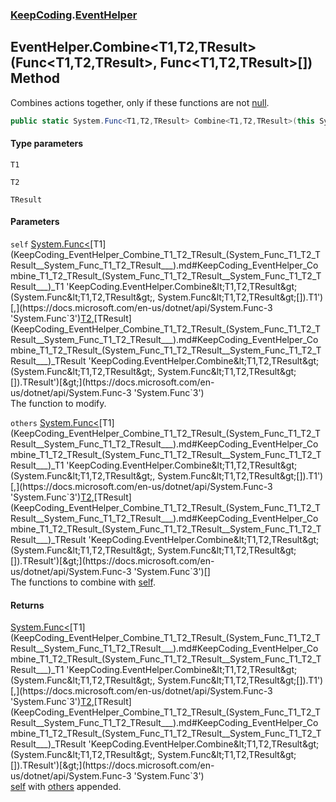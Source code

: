 ### [KeepCoding](KeepCoding.md 'KeepCoding').[EventHelper](KeepCoding_EventHelper.md 'KeepCoding.EventHelper')
## EventHelper.Combine&lt;T1,T2,TResult&gt;(Func&lt;T1,T2,TResult&gt;, Func&lt;T1,T2,TResult&gt;[]) Method
Combines actions together, only if these functions are not [null](https://docs.microsoft.com/en-us/dotnet/csharp/language-reference/keywords/null 'https://docs.microsoft.com/en-us/dotnet/csharp/language-reference/keywords/null').  
```csharp
public static System.Func<T1,T2,TResult> Combine<T1,T2,TResult>(this System.Func<T1,T2,TResult> self, params System.Func<T1,T2,TResult>[] others);
```
#### Type parameters
<a name='KeepCoding_EventHelper_Combine_T1_T2_TResult_(System_Func_T1_T2_TResult__System_Func_T1_T2_TResult___)_T1'></a>
`T1`  
  
<a name='KeepCoding_EventHelper_Combine_T1_T2_TResult_(System_Func_T1_T2_TResult__System_Func_T1_T2_TResult___)_T2'></a>
`T2`  
  
<a name='KeepCoding_EventHelper_Combine_T1_T2_TResult_(System_Func_T1_T2_TResult__System_Func_T1_T2_TResult___)_TResult'></a>
`TResult`  
  
#### Parameters
<a name='KeepCoding_EventHelper_Combine_T1_T2_TResult_(System_Func_T1_T2_TResult__System_Func_T1_T2_TResult___)_self'></a>
`self` [System.Func&lt;](https://docs.microsoft.com/en-us/dotnet/api/System.Func-3 'System.Func`3')[T1](KeepCoding_EventHelper_Combine_T1_T2_TResult_(System_Func_T1_T2_TResult__System_Func_T1_T2_TResult___).md#KeepCoding_EventHelper_Combine_T1_T2_TResult_(System_Func_T1_T2_TResult__System_Func_T1_T2_TResult___)_T1 'KeepCoding.EventHelper.Combine&lt;T1,T2,TResult&gt;(System.Func&lt;T1,T2,TResult&gt;, System.Func&lt;T1,T2,TResult&gt;[]).T1')[,](https://docs.microsoft.com/en-us/dotnet/api/System.Func-3 'System.Func`3')[T2](KeepCoding_EventHelper_Combine_T1_T2_TResult_(System_Func_T1_T2_TResult__System_Func_T1_T2_TResult___).md#KeepCoding_EventHelper_Combine_T1_T2_TResult_(System_Func_T1_T2_TResult__System_Func_T1_T2_TResult___)_T2 'KeepCoding.EventHelper.Combine&lt;T1,T2,TResult&gt;(System.Func&lt;T1,T2,TResult&gt;, System.Func&lt;T1,T2,TResult&gt;[]).T2')[,](https://docs.microsoft.com/en-us/dotnet/api/System.Func-3 'System.Func`3')[TResult](KeepCoding_EventHelper_Combine_T1_T2_TResult_(System_Func_T1_T2_TResult__System_Func_T1_T2_TResult___).md#KeepCoding_EventHelper_Combine_T1_T2_TResult_(System_Func_T1_T2_TResult__System_Func_T1_T2_TResult___)_TResult 'KeepCoding.EventHelper.Combine&lt;T1,T2,TResult&gt;(System.Func&lt;T1,T2,TResult&gt;, System.Func&lt;T1,T2,TResult&gt;[]).TResult')[&gt;](https://docs.microsoft.com/en-us/dotnet/api/System.Func-3 'System.Func`3')  
The function to modify.
  
<a name='KeepCoding_EventHelper_Combine_T1_T2_TResult_(System_Func_T1_T2_TResult__System_Func_T1_T2_TResult___)_others'></a>
`others` [System.Func&lt;](https://docs.microsoft.com/en-us/dotnet/api/System.Func-3 'System.Func`3')[T1](KeepCoding_EventHelper_Combine_T1_T2_TResult_(System_Func_T1_T2_TResult__System_Func_T1_T2_TResult___).md#KeepCoding_EventHelper_Combine_T1_T2_TResult_(System_Func_T1_T2_TResult__System_Func_T1_T2_TResult___)_T1 'KeepCoding.EventHelper.Combine&lt;T1,T2,TResult&gt;(System.Func&lt;T1,T2,TResult&gt;, System.Func&lt;T1,T2,TResult&gt;[]).T1')[,](https://docs.microsoft.com/en-us/dotnet/api/System.Func-3 'System.Func`3')[T2](KeepCoding_EventHelper_Combine_T1_T2_TResult_(System_Func_T1_T2_TResult__System_Func_T1_T2_TResult___).md#KeepCoding_EventHelper_Combine_T1_T2_TResult_(System_Func_T1_T2_TResult__System_Func_T1_T2_TResult___)_T2 'KeepCoding.EventHelper.Combine&lt;T1,T2,TResult&gt;(System.Func&lt;T1,T2,TResult&gt;, System.Func&lt;T1,T2,TResult&gt;[]).T2')[,](https://docs.microsoft.com/en-us/dotnet/api/System.Func-3 'System.Func`3')[TResult](KeepCoding_EventHelper_Combine_T1_T2_TResult_(System_Func_T1_T2_TResult__System_Func_T1_T2_TResult___).md#KeepCoding_EventHelper_Combine_T1_T2_TResult_(System_Func_T1_T2_TResult__System_Func_T1_T2_TResult___)_TResult 'KeepCoding.EventHelper.Combine&lt;T1,T2,TResult&gt;(System.Func&lt;T1,T2,TResult&gt;, System.Func&lt;T1,T2,TResult&gt;[]).TResult')[&gt;](https://docs.microsoft.com/en-us/dotnet/api/System.Func-3 'System.Func`3')[[]](https://docs.microsoft.com/en-us/dotnet/api/System.Array 'System.Array')  
The functions to combine with [self](KeepCoding_EventHelper_Combine_T1_T2_TResult_(System_Func_T1_T2_TResult__System_Func_T1_T2_TResult___).md#KeepCoding_EventHelper_Combine_T1_T2_TResult_(System_Func_T1_T2_TResult__System_Func_T1_T2_TResult___)_self 'KeepCoding.EventHelper.Combine&lt;T1,T2,TResult&gt;(System.Func&lt;T1,T2,TResult&gt;, System.Func&lt;T1,T2,TResult&gt;[]).self').
  
#### Returns
[System.Func&lt;](https://docs.microsoft.com/en-us/dotnet/api/System.Func-3 'System.Func`3')[T1](KeepCoding_EventHelper_Combine_T1_T2_TResult_(System_Func_T1_T2_TResult__System_Func_T1_T2_TResult___).md#KeepCoding_EventHelper_Combine_T1_T2_TResult_(System_Func_T1_T2_TResult__System_Func_T1_T2_TResult___)_T1 'KeepCoding.EventHelper.Combine&lt;T1,T2,TResult&gt;(System.Func&lt;T1,T2,TResult&gt;, System.Func&lt;T1,T2,TResult&gt;[]).T1')[,](https://docs.microsoft.com/en-us/dotnet/api/System.Func-3 'System.Func`3')[T2](KeepCoding_EventHelper_Combine_T1_T2_TResult_(System_Func_T1_T2_TResult__System_Func_T1_T2_TResult___).md#KeepCoding_EventHelper_Combine_T1_T2_TResult_(System_Func_T1_T2_TResult__System_Func_T1_T2_TResult___)_T2 'KeepCoding.EventHelper.Combine&lt;T1,T2,TResult&gt;(System.Func&lt;T1,T2,TResult&gt;, System.Func&lt;T1,T2,TResult&gt;[]).T2')[,](https://docs.microsoft.com/en-us/dotnet/api/System.Func-3 'System.Func`3')[TResult](KeepCoding_EventHelper_Combine_T1_T2_TResult_(System_Func_T1_T2_TResult__System_Func_T1_T2_TResult___).md#KeepCoding_EventHelper_Combine_T1_T2_TResult_(System_Func_T1_T2_TResult__System_Func_T1_T2_TResult___)_TResult 'KeepCoding.EventHelper.Combine&lt;T1,T2,TResult&gt;(System.Func&lt;T1,T2,TResult&gt;, System.Func&lt;T1,T2,TResult&gt;[]).TResult')[&gt;](https://docs.microsoft.com/en-us/dotnet/api/System.Func-3 'System.Func`3')  
[self](KeepCoding_EventHelper_Combine_T1_T2_TResult_(System_Func_T1_T2_TResult__System_Func_T1_T2_TResult___).md#KeepCoding_EventHelper_Combine_T1_T2_TResult_(System_Func_T1_T2_TResult__System_Func_T1_T2_TResult___)_self 'KeepCoding.EventHelper.Combine&lt;T1,T2,TResult&gt;(System.Func&lt;T1,T2,TResult&gt;, System.Func&lt;T1,T2,TResult&gt;[]).self') with [others](KeepCoding_EventHelper_Combine_T1_T2_TResult_(System_Func_T1_T2_TResult__System_Func_T1_T2_TResult___).md#KeepCoding_EventHelper_Combine_T1_T2_TResult_(System_Func_T1_T2_TResult__System_Func_T1_T2_TResult___)_others 'KeepCoding.EventHelper.Combine&lt;T1,T2,TResult&gt;(System.Func&lt;T1,T2,TResult&gt;, System.Func&lt;T1,T2,TResult&gt;[]).others') appended.
